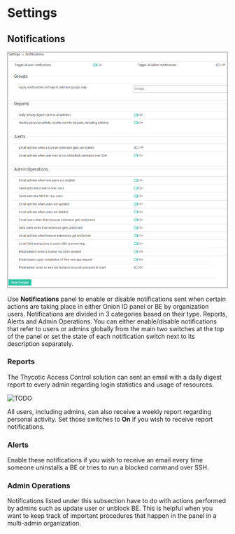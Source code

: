 [title]: # (Settings)
[tags]: # (thycotic access control)
[priority]: # (11)
# Settings

## Notifications

![TODO](images/note-panel.png "Notifications panel")

Use __Notifications__ panel to enable or disable notifications sent when certain actions are taking place in either Onion ID panel or BE by organization users.
Notifications are divided in 3 categories based on their type. Reports, Alerts and Admin Operations.
You can either enable/disable notifications that refer to users or admins globally from the main two switches at the top of the panel or set the state of each notification switch next to its description separately.

### Reports

The Thycotic Access Control solution can sent an email with a daily digest report to every admin regarding login statistics and usage of resources.

![TODO](images/daily.png "Daily Report")

All users, including admins, can also receive a weekly report regarding personal activity.
Set those switches to __On__ if you wish to receive report notifications.

### Alerts

Enable these notifications if you wish to receive an email every time someone uninstalls a BE or tries to run a blocked command over SSH.

### Admin Operations

Notifications listed under this subsection have to do with actions performed by admins such as update user or unblock BE. This is helpful when you want to keep track of important procedures that happen in the panel in a multi-admin organization.
